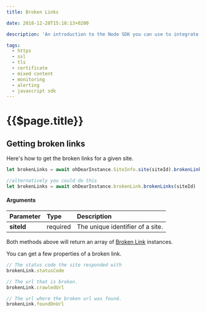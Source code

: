 ```yaml
---
title: Broken Links

date: 2018-12-28T15:18:13+0200

description: 'An introduction to the Node SDK you can use to integrate Oh Dear! into your own software.'

tags:
  - https
  - ssl
  - tls
  - certificate
  - mixed content
  - monitoring
  - alerting
  - javascript sdk
---
```


# {{$page.title}}

<Info/>

## Getting broken links

Here's how to get the broken links for a given site.

```js
let brokenLinks = await ohDearInstance.SiteInfo.site(siteId).brokenLinks()

//alternatively you could do this
let brokenLinks = await ohDearInstance.brokenLink.brokenLinks(siteId)
```

#### Arguments

| Parameter         | Type                              | Description                      |
| :---------------- | :-------------------------------- | :------------------------------- |
| **siteId** &nbsp; | <span class="red">required</span> | The unique identifier of a site. |

Both methods above will return an array of [Broken Link](../api/classes/brokenlink.md) instances.

You can get a few properties of a broken link.

```js
// The status code the site responded with
brokenLink.statusCode

// The url that is broken.
brokenLink.crawledUrl

// The url where the broken url was found.
brokenLink.foundOnUrl
```

<HelpBlock/>
